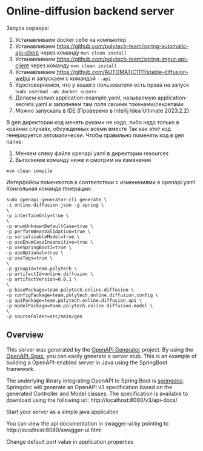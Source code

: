 # Online-diffusion backend server

Запуск сервера:
1) Устанавливаем docker себе на компьютер
2) Устанавливаем https://github.com/polytech-team/spring-automatic-api-client через команду `mvn clean install`
3) Устанавливаем https://github.com/polytech-team/spring-imgur-api-client через команду `mvn clean install`
4) Устанавливаем https://github.com/AUTOMATIC1111/stable-diffusion-webui и запускаем с командой `--api`
5) Удостоверяемся, что у вашего пользователя есть права на запуск `Sudo usermod -aG docker <user>`
6) Делаем копию application-example.yaml, называемую application-secrets.yaml и заполняем там поля своими токенами/секретами
7) Можно запускать в IDE (Проверено в Intellij Idea Ultimate 2023.2.2)

В gen директории код менять руками не надо, либо надо только в крайних случаях, обсужденных всеми вместе
Так как этот код генерируется автоматически. Чтобы правильно поменять код в gen папке:
1) Меняем спеку файле openapi.yaml в директории resources
2) Выполняем команду ниже и смотрим на изменения
```
mvn clean compile
```
Интерфейсы поменяются в соответствии с изменениями в openapi.yaml
Консольная команда генерации:
```
sudo openapi-generator-cli generate \
-i online-diffusion.json -g spring \
\
-p interfaceOnly=true \
\
-p enumUnknownDefaultCase=true \
-p performBeanValidation=true \
-p serializableModel=true \
-p useEnumCaseInsensitive=true \
-p useSpringBoot3=true \
-p useOptional=true \
-p useTags=true \
\
-p groupId=team.polytech \
-p artifactId=online.diffusion \
-p artifactVersion=0.0.1 \
\
-p basePackage=team.polytech.online.diffusion \
-p configPackage=team.polytech.online.diffusion.config \
-p apiPackage=team.polytech.online.diffusion.api \
-p modelPackage=team.polytech.online.diffusion.model \
\
-p sourceFolder=src/main/gen
```

## Overview
This server was generated by the [OpenAPI Generator](https://openapi-generator.tech) project.
By using the [OpenAPI-Spec](https://openapis.org), you can easily generate a server stub.
This is an example of building a OpenAPI-enabled server in Java using the SpringBoot framework.


The underlying library integrating OpenAPI to Spring Boot is [springdoc](https://springdoc.org).
Springdoc will generate an OpenAPI v3 specification based on the generated Controller and Model classes.
The specification is available to download using the following url:
http://localhost:8080/v3/api-docs/

Start your server as a simple java application

You can view the api documentation in swagger-ui by pointing to
http://localhost:8080/swagger-ui.html

Change default port value in application.properties